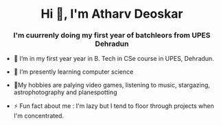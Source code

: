 <h1 align="center">Hi 👋, I'm Atharv Deoskar</h1>
<h3 align="center">I'm cuurrenly doing my first year of batchleors from UPES Dehradun</h3>

- 🔭 I’m in my first year year in B. Tech in CSe course in UPES, Dehradun.
- 🌱 I’m presently learning computer science
- 💬My hobbies are palying video games, listening to music, stargazing, astrophotography and planespotting

- ⚡ Fun fact about me : I'm lazy but I tend to floor through projects when I'm concentrated.
